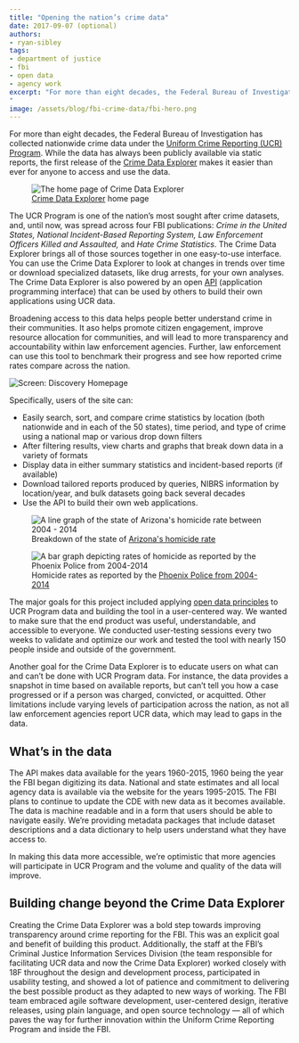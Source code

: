 ```yaml
---
title: "Opening the nation’s crime data"
date: 2017-09-07 (optional)
authors: 
- ryan-sibley
tags:
- department of justice
- fbi
- open data
- agency work
excerpt: "For more than eight decades, the Federal Bureau of Investigation has collected nationwide crime data under the Uniform Crime Reporting (UCR) Program. While the data has always been publicly available via static reports, the first release of the Crime Data Explorer makes it easier than ever for anyone to access and use the data. 
"
image: /assets/blog/fbi-crime-data/fbi-hero.png
---
```


For more than eight decades, the Federal Bureau of Investigation has collected nationwide crime data under the [Uniform Crime Reporting (UCR) Program](https://ucr.fbi.gov/). While the data has always been publicly available via static reports, the first release of the [Crime Data Explorer](https://crime-data-explorer.fr.cloud.gov/) makes it easier than ever for anyone to access and use the data. 

<figure>
	<img class="image-shadowed" src="{{site.baseurl}}/assets/blog/fbi-crime-data/crime-data-explorer-home.png" alt="The home page of Crime Data Explorer"/>
   	<figcaption><a href="https://crime-data-explorer.fr.cloud.gov/">Crime Data Explorer</a> home page</figcaption>
</figure>


The UCR Program is one of the nation’s most sought after crime datasets, and, until now, was spread across four FBI publications: _Crime in the United States, National Incident-Based Reporting System, Law Enforcement Officers Killed and Assaulted,_ and _Hate Crime Statistics_. The Crime Data Explorer brings all of those sources together in one easy-to-use interface. You can use the Crime Data Explorer to look at changes in trends over time or download specialized datasets, like drug arrests, for your own analyses. The Crime Data Explorer is also powered by an open [API](https://crime-data-explorer.fr.cloud.gov/api) (application programming interface) that can be used by others to build their own applications using UCR data.

Broadening access to this data helps people better understand crime in their communities. It aso helps promote citizen engagement, improve resource allocation for communities, and will lead to more transparency and accountability within law enforcement agencies. Further, law enforcement can use this tool to benchmark their progress and see how reported crime rates compare across the nation.


![Screen: Discovery Homepage]({{site.baseurl}}/assets/blog/fbi-crime-data/az-breakdown.gif)


Specifically, users of the site can:

- Easily search, sort, and compare crime statistics by location (both nationwide and in each of the 50 states), time period, and type of crime using a national map or various drop down filters
- After filtering results, view charts and graphs that break down data in a variety of formats 
- Display data in either summary statistics and incident-based reports (if available) 
- Download tailored reports produced by queries, NIBRS information by location/year, and bulk datasets going back several decades
- Use the API to build their own web applications.


<figure>
	<img class="image-shadowed" src="{{site.baseurl}}/assets/blog/fbi-crime-data/homicide-line-graph.png" alt="A line graph of the state of Arizona's homicide rate between 2004 - 2014"/>
   	<figcaption>Breakdown of the state of <a href="https://crime-data-explorer.fr.cloud.gov/explorer/state/arizona/homicide">Arizona's homicide rate</a></figcaption>
</figure>

<figure>
	<img class="image-shadowed" src="{{site.baseurl}}/assets/blog/fbi-crime-data/homicide-bar-graph.png" alt="A bar graph depicting rates of homicide as reported by the Phoenix Police from 2004-2014"/>
	<figcaption>Homicide rates as reported by the <a href="https://crime-data-explorer.fr.cloud.gov/explorer/agency/AZ0072300/homicide">Phoenix Police from 2004-2014</a></figcaption>
</figure>

The major goals for this project included applying [open data principles](https://project-open-data.cio.gov/principles/) to UCR Program data and building the tool in a user-centered way. We wanted to make sure that the end product was useful, understandable, and accessible to everyone. We conducted user-testing sessions every two weeks to validate and optimize our work and tested the tool with nearly 150 people inside and outside of the government. 

Another goal for the Crime Data Explorer is to educate users on what can and can’t be done with UCR Program data. For instance, the data provides a snapshot in time based on available reports, but can’t tell you how a case progressed or if a person was charged, convicted, or acquitted. Other limitations include varying levels of participation across the nation, as not all law enforcement agencies report UCR data, which may lead to gaps in the data.

## What’s in the data

The API makes data available for the years 1960-2015, 1960 being the year the FBI began digitizing its data. National and state estimates and all local agency data is available via the website for the years 1995-2015. The FBI plans to continue to update the CDE with new data as it becomes available. The data is machine readable and in a form that users should be able to navigate easily. We’re providing metadata packages that include dataset descriptions and a data dictionary to help users understand what they have access to. 

In making this data more accessible, we’re optimistic that more agencies will participate in UCR Program and the volume and quality of the data will improve. 

## Building change beyond the Crime Data Explorer

Creating the Crime Data Explorer was a bold step towards improving transparency around crime reporting for the FBI. This was an explicit goal and benefit of building this product. Additionally, the staff at the FBI’s Criminal Justice Information Services Division (the team responsible for facilitating UCR data and now the Crime Data Explorer) worked closely with 18F throughout the design and development process, participated in usability testing, and showed a lot of patience and commitment to delivering the best possible product as they adapted to new ways of working. The FBI team embraced agile software development, user-centered design, iterative releases, using plain language, and open source technology — all of which paves the way for further innovation within the Uniform Crime Reporting Program and inside the FBI.  







